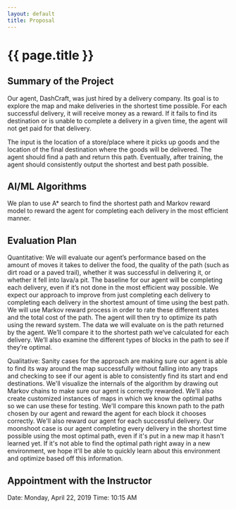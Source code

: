 ```yaml
---
layout: default
title: Proposal
---
```


# {{ page.title }}

## Summary of the Project

Our agent, DashCraft, was just hired by a delivery company. Its goal is to explore the map and make deliveries in the shortest time possible. For each successful delivery, it will receive money as a reward. If it fails to find its destination or is unable to complete a delivery in a given time, the agent will not get paid for that delivery.

The input is the location of a store/place where it picks up goods and the location of the final destination where the goods will be delivered. The agent should find a path and return this path. Eventually, after training, the agent should consistently output the shortest and best path possible.


## AI/ML Algorithms

We plan to use A* search to find the shortest path and Markov reward model to reward the agent for completing each delivery in the most efficient manner.


## Evaluation Plan

Quantitative:
We will evaluate our agent’s performance based on the amount of moves it takes to deliver the food, the quality of the path (such as dirt road or a paved trail), whether it was successful in delivering it, or whether it fell into lava/a pit. The baseline for our agent will be completing each delivery, even if it’s not done in the most efficient way possible. We expect our approach to improve from just completing each delivery to completing each delivery in the shortest amount of time using the best path. We will use Markov reward process in order to rate these different states and the total cost of the path. The agent will then try to optimize its path using the reward system. The data we will evaluate on is the path returned by the agent. We’ll compare it to the shortest path we’ve calculated for each delivery. We’ll also examine the different types of blocks in the path to see if they’re optimal.

Qualitative:
Sanity cases for the approach are making sure our agent is able to find its way around the map successfully without falling into any traps and checking to see if our agent is able to consistently find its start and end destinations. We'll visualize the internals of the algorithm by drawing out Markov chains to make sure our agent is correctly rewarded. We'll also create customized instances of maps in which we know the optimal paths so we can use these for testing. We'll compare this known path to the path chosen by our agent and reward the agent for each block it chooses correctly. We'll also reward our agent for each successful delivery. Our moonshoot case is our agent completing every delivery in the shortest time possible using the most optimal path, even if it's put in a new map it hasn't learned yet. If it's not able to find the optimal path right away in a new environment, we hope it'll be able to quickly learn about this environment and optimize based off this information.


## Appointment with the Instructor

Date: Monday, April 22, 2019
Time: 10:15 AM
